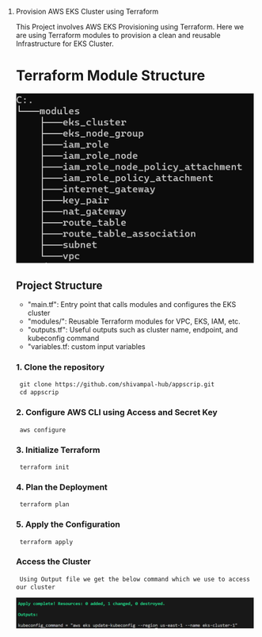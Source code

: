 1. Provision AWS EKS Cluster using Terraform

    This Project involves AWS EKS Provisioning using Terraform.
    Here we are using Terraform modules to provision a clean and reusable Infrastructure for EKS Cluster.

    # Terraform Module Structure
    ![Terraform Module Structure](ss/module_structure.png)

    ## Project Structure
    - "main.tf": Entry point that calls modules and configures the EKS cluster
    - "modules/": Reusable Terraform modules for VPC, EKS, IAM, etc.
    - "outputs.tf": Useful outputs such as cluster name, endpoint, and kubeconfig command
    - "variables.tf: custom input variables

    ### 1. Clone the repository
        git clone https://github.com/shivampal-hub/appscrip.git
        cd appscrip

    ### 2. Configure AWS CLI using Access and Secret Key
        aws configure

    ### 3. Initialize Terraform
        terraform init
    
    ### 4. Plan the Deployment
        terraform plan
    ### 5. Apply the Configuration
        terraform apply

    ### Access the Cluster
        Using Output file we get the below command which we use to access our cluster
    ![kube-config Output](ss/kube-config-output.png)


